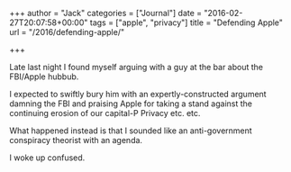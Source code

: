 +++
author = "Jack"
categories = ["Journal"]
date = "2016-02-27T20:07:58+00:00"
tags = ["apple", "privacy"]
title = "Defending Apple"
url = "/2016/defending-apple/"

+++

Late last night I found myself arguing with a guy at the bar about the FBI/Apple hubbub.

I expected to swiftly bury him with an expertly-constructed argument damning the FBI and praising Apple for taking a stand against the continuing erosion of our capital-P Privacy etc. etc.

What happened instead is that I sounded like an anti-government conspiracy theorist with an agenda.

I woke up confused.